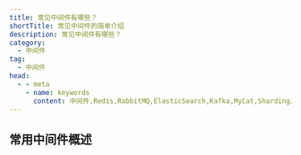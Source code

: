 ```yaml
---
title: 常见中间件有哪些？
shortTitle: 常见中间件的简单介绍
description: 常见中间件有哪些？
category:
  - 中间件
tag:
  - 中间件
head:
  - - meta
    - name: keywords
      content: 中间件,Redis,RabbitMQ,ElasticSearch,Kafka,MyCat,ShardingJDBC,elasticsearch,redis,rabbitmq,kafka,mycat,shardingjdbc
---
```


## 常用中间件概述